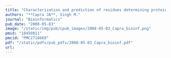```yaml
---
title: "Characterization and prediction of residues determining protein functional specificity"
authors: "**Capra JA**, Singh M."
journal: "Bioinformatics"
pub_date: "2008-05-03"
image: "/static/img/pub/cpub_images/2008-05-03_Capra_bioinf.png"
pmid: "18450811"
pmcid: "PMC2718669"
pdf: "/static/pdfs/pub_pdfs/2008-05-03_Capra_bioinf.pdf"
url: 
---
```

